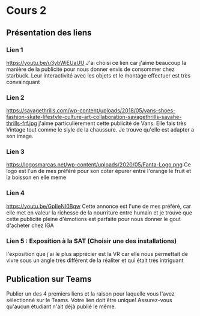 # Cours 2
## Présentation des liens

### Lien 1
https://youtu.be/u3ybWiEUaUU J'ai choisi ce lien car j'aime beaucoup la manière de la publicité pour nous donner envis de consommer chez starbuck. Leur interactivité avec les objets et le montage effectuer est très convainquant 

### Lien 2 
https://savagethrills.com/wp-content/uploads/2018/05/vans-shoes-fashion-skate-lifestyle-culture-art-collaboration-savagethrills-savahe-thrills-frf.jpg j'aime particulièrement cette publicité de Vans. Elle fais très Vintage tout comme le slyle de la chaussure. Je trouve qu'elle est adapter a son image. 

### Lien 3 
 https://logosmarcas.net/wp-content/uploads/2020/05/Fanta-Logo.png Ce logo est l'un de mes préféré pour son coter épurer entre l'orange le fruit et la boisson en elle meme 

### Lien 4 
 https://youtu.be/GpIIeNI0Bqw Cette annonce est l'une de mes préféré, car elle met en valeur la richesse de la nourriture entre humain et je trouve que cette publicité pleine d'émotions est parfaite pour nous donner le gout d'acheter chez IGA 

### Lien 5 : Exposition à la SAT (Choisir une des installations)
l'exposition que j'ai le plus apprécier est la VR car elle nous permettait de vivre sous un angle très différent de la réaliter et qui était très intriguant 

## Publication sur Teams
Publier un des 4 premiers liens et la raison pour laquelle vous l'avez sélectionné sur le Teams. Votre lien doit être unique! Assurez-vous qu'aucun étudiant n'ait déjà publié le même. 
